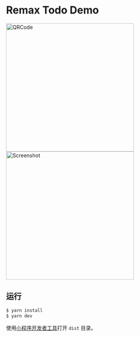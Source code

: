  # Remax Todo Demo


<img src="https://user-images.githubusercontent.com/465125/60639748-80fdbf00-9e56-11e9-921d-efe970730eb1.jpg" alt="QRCode" width="350"/>

<img src="https://user-images.githubusercontent.com/465125/60393937-5d353300-9b4f-11e9-9f55-12a64454231b.PNG" alt="Screenshot" width="350"/>


 ## 运行

 ```bash
 $ yarn install
 $ yarn dev
 ```

 使用[小程序开发者工具](https://docs.alipay.com/mini/ide/download)打开 `dist` 目录。
